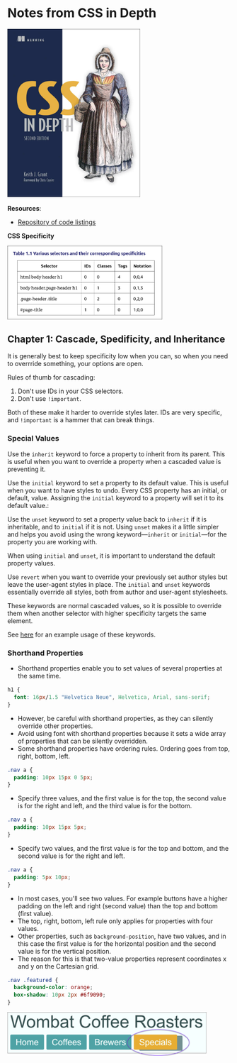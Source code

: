 # Notes from CSS in Depth

<img src='images/20250406043718.png' width='300'/>

**Resources**:
- [Repository of code listings](https://github.com/CSSInDepth/css-in-depth-2)

**CSS Specificity**

<img src='images/20250410025548.png' width='350'/>

## Chapter 1: Cascade, Spedificity, and Inheritance

It is generally best to keep specificity low when you can, so when you need to overrride something, your options are open.

Rules of thumb for cascading:
1. Don't use IDs in your CSS selectors.
2. Don't use `!important`.

Both of these make it harder to override styles later. IDs are very specific, and `!important` is a hammer that can break things.

### Special Values  

Use the `inherit` keyword to force a property to inherit from its parent. This is useful when you want to override a property when a cascaded value is preventing it.

Use the `initial` keyword to set a property to its default value. This is useful when you want to have styles to undo. Every CSS property has an initial, or default, value. Assigning the `initial` keyword to a property will set it to its default value.:

Use the `unset` keyword to set a property value back to `inherit` if it is inheritable, and to `initial` if it is not. Using `unset` makes it a little simpler and helps you avoid using the wrong keyword&mdash;`inherit` or `initial`&mdash;for the property you are working with.

When using `initial` and `unset`, it is important to understand the default property values.

Use `revert` when you want to override your previously set author styles but leave the user-agent styles in place. The `initial` and `unset` keywords essentially override all styles, both from author and user-agent stylesheets.

These keywords are normal cascaded values, so it is possible to override them when another selector with higher specificity targets the same element.

See [here](./ch01/1-inheritance/styles.css) for an example usage of these keywords.

### Shorthand Properties
- Shorthand properties enable you to set values of several properties at the same time.

```css
h1 {
  font: 16px/1.5 "Helvetica Neue", Helvetica, Arial, sans-serif;
}
```
- However, be careful with shorthand properties, as they can silently override other properties.
- Avoid using font with shorthand properties because it sets a wide array of properties that can be silently overridden.
- Some shorthand properties have ordering rules. Ordering goes from top, right, bottom, left.

```css
.nav a {
  padding: 10px 15px 0 5px;
}
```

- Specify three values, and the first value is for the top, the second value is for the right and left, and the third value is for the bottom.

```css
.nav a {
  padding: 10px 15px 5px;
}
```

- Specify two values, and the first value is for the top and bottom, and the second value is for the right and left.

```css
.nav a {
  padding: 5px 10px;
}
```

- In most cases, you'll see two values. For example buttons have a higher padding on the left and right (second value) than the top and bottom (first value).
- The top, right, bottom, left rule only applies for properties with four values.
- Other properties, such as `background-position`, have two values, and in this case the first value is for the horizontal position and the second value is for the vertical position.
- The reason for this is that two-value properties represent coordinates x and y on the Cartesian grid.

```css
.nav .featured {
  background-color: orange;
  box-shadow: 10px 2px #6f9090;
}
```
<img src='images/20250416044518.png' width='450'/>